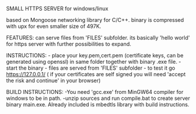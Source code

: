SMALL HTTPS SERVER for windows/linux

based on Mongoose networking library for C/C++. binary is compressed with upx for even smaller size of 497K.

FEATURES: 
	can serve files from 'FILES' subfolder. its basically 'hello world' for https server with further possibilities to expand.

INSTRUCTIONS:
	- place your key.pem,cert.pem (certificate keys, can be generated using openssl) in same folder together with binary .exe file.
	- start the binary
	- files are served from 'FILES' subfolder
	- to test it go https://127.0.0.1/ ( if your certificates are self signed you will need 'accept the risk and continue' in your browser)
	
BUILD INSTRUCTIONS:
	-You need 'gcc.exe' from MinGW64 compiler for windows to be in path.
	-unzip sources and run compile.bat to create server binary main.exe. Already included is mbedtls library with build instructions.

